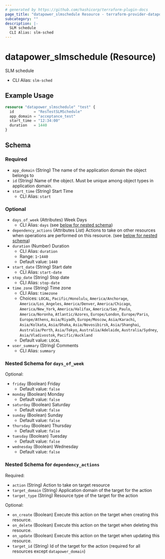 ```yaml
---
# generated by https://github.com/hashicorp/terraform-plugin-docs
page_title: "datapower_slmschedule Resource - terraform-provider-datapower"
subcategory: ""
description: |-
  SLM schedule
  CLI Alias: slm-sched
---
```


# datapower_slmschedule (Resource)

SLM schedule
  - CLI Alias: `slm-sched`

## Example Usage

```terraform
resource "datapower_slmschedule" "test" {
  id         = "ResTestSLMSchedule"
  app_domain = "acceptance_test"
  start_time = "12:34:00"
  duration   = 1440
}
```

<!-- schema generated by tfplugindocs -->
## Schema

### Required

- `app_domain` (String) The name of the application domain the object belongs to
- `id` (String) Name of the object. Must be unique among object types in application domain.
- `start_time` (String) Start Time
  - CLI Alias: `start`

### Optional

- `days_of_week` (Attributes) Week Days
  - CLI Alias: `days` (see [below for nested schema](#nestedatt--days_of_week))
- `dependency_actions` (Attributes List) Actions to take on other resources when operations are performed on this resource. (see [below for nested schema](#nestedatt--dependency_actions))
- `duration` (Number) Duration
  - CLI Alias: `duration`
  - Range: `1`-`1440`
  - Default value: `1440`
- `start_date` (String) Start date
  - CLI Alias: `start-date`
- `stop_date` (String) Stop date
  - CLI Alias: `stop-date`
- `time_zone` (String) Time zone
  - CLI Alias: `timezone`
  - Choices: `LOCAL`, `Pacific/Honolulu`, `America/Anchorage`, `America/Los_Angeles`, `America/Denver`, `America/Chicago`, `America/New_York`, `America/Halifax`, `America/Sao_Paulo`, `America/Noronha`, `Atlantic/Azores`, `Europe/London`, `Europe/Paris`, `Europe/Athens`, `Asia/Riyadh`, `Europe/Moscow`, `Asia/Karachi`, `Asia/Kolkata`, `Asia/Dhaka`, `Asia/Novosibirsk`, `Asia/Shanghai`, `Australia/Perth`, `Asia/Tokyo`, `Australia/Adelaide`, `Australia/Sydney`, `Asia/Vladivostok`, `Pacific/Auckland`
  - Default value: `LOCAL`
- `user_summary` (String) Comments
  - CLI Alias: `summary`

<a id="nestedatt--days_of_week"></a>
### Nested Schema for `days_of_week`

Optional:

- `friday` (Boolean) Friday
  - Default value: `false`
- `monday` (Boolean) Monday
  - Default value: `false`
- `saturday` (Boolean) Saturday
  - Default value: `false`
- `sunday` (Boolean) Sunday
  - Default value: `false`
- `thursday` (Boolean) Thursday
  - Default value: `false`
- `tuesday` (Boolean) Tuesday
  - Default value: `false`
- `wednesday` (Boolean) Wednesday
  - Default value: `false`


<a id="nestedatt--dependency_actions"></a>
### Nested Schema for `dependency_actions`

Required:

- `action` (String) Action to take on target resource
- `target_domain` (String) Application domain of the target for the action
- `target_type` (String) Resource type of the target for the action

Optional:

- `on_create` (Boolean) Execute this action on the target when creating this resource.
- `on_delete` (Boolean) Execute this action on the target when deleting this resource.
- `on_update` (Boolean) Execute this action on the target when updating this resource.
- `target_id` (String) Id of the target for the action (required for all resources except `datapower_domain`)

